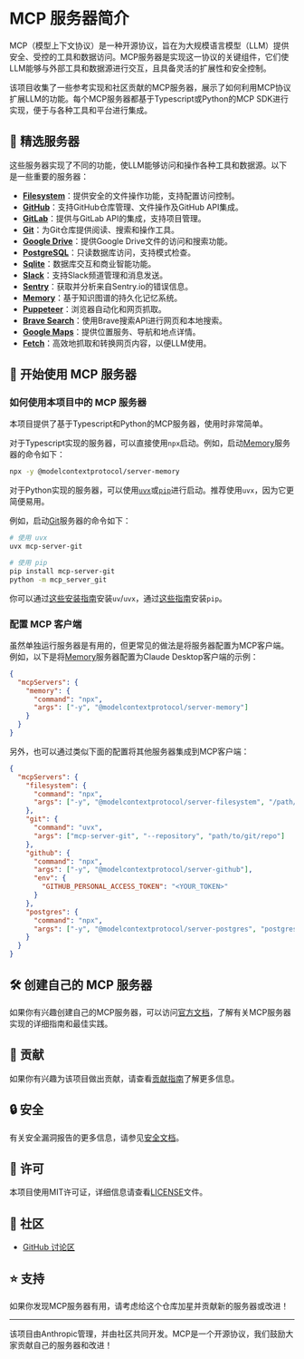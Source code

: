 # MCP 服务器简介

MCP（模型上下文协议）是一种开源协议，旨在为大规模语言模型（LLM）提供安全、受控的工具和数据访问。MCP服务器是实现这一协议的关键组件，它们使LLM能够与外部工具和数据源进行交互，且具备灵活的扩展性和安全控制。

该项目收集了一些参考实现和社区贡献的MCP服务器，展示了如何利用MCP协议扩展LLM的功能。每个MCP服务器都基于Typescript或Python的MCP SDK进行实现，便于与各种工具和平台进行集成。

## 🌟 精选服务器

这些服务器实现了不同的功能，使LLM能够访问和操作各种工具和数据源。以下是一些重要的服务器：

- **[Filesystem](src/filesystem)**：提供安全的文件操作功能，支持配置访问控制。
- **[GitHub](src/github)**：支持GitHub仓库管理、文件操作及GitHub API集成。
- **[GitLab](src/gitlab)**：提供与GitLab API的集成，支持项目管理。
- **[Git](src/git)**：为Git仓库提供阅读、搜索和操作工具。
- **[Google Drive](src/gdrive)**：提供Google Drive文件的访问和搜索功能。
- **[PostgreSQL](src/postgres)**：只读数据库访问，支持模式检查。
- **[Sqlite](src/sqlite)**：数据库交互和商业智能功能。
- **[Slack](src/slack)**：支持Slack频道管理和消息发送。
- **[Sentry](src/sentry)**：获取并分析来自Sentry.io的错误信息。
- **[Memory](src/memory)**：基于知识图谱的持久化记忆系统。
- **[Puppeteer](src/puppeteer)**：浏览器自动化和网页抓取。
- **[Brave Search](src/brave-search)**：使用Brave搜索API进行网页和本地搜索。
- **[Google Maps](src/google-maps)**：提供位置服务、导航和地点详情。
- **[Fetch](src/fetch)**：高效地抓取和转换网页内容，以便LLM使用。

## 🚀 开始使用 MCP 服务器

### 如何使用本项目中的 MCP 服务器

本项目提供了基于Typescript和Python的MCP服务器，使用时非常简单。

对于Typescript实现的服务器，可以直接使用`npx`启动。例如，启动[Memory](src/memory)服务器的命令如下：
```sh
npx -y @modelcontextprotocol/server-memory
```

对于Python实现的服务器，可以使用[`uvx`](https://docs.astral.sh/uv/concepts/tools/)或[`pip`](https://pypi.org/project/pip/)进行启动。推荐使用`uvx`，因为它更简便易用。

例如，启动[Git](src/git)服务器的命令如下：
```sh
# 使用 uvx
uvx mcp-server-git

# 使用 pip
pip install mcp-server-git
python -m mcp_server_git
```

你可以通过[这些安装指南](https://docs.astral.sh/uv/getting-started/installation/)安装`uv`/`uvx`，通过[这些指南](https://pip.pypa.io/en/stable/installation/)安装`pip`。

### 配置 MCP 客户端

虽然单独运行服务器是有用的，但更常见的做法是将服务器配置为MCP客户端。例如，以下是将[Memory](src/memory)服务器配置为Claude Desktop客户端的示例：

```json
{
  "mcpServers": {
    "memory": {
      "command": "npx",
      "args": ["-y", "@modelcontextprotocol/server-memory"]
    }
  }
}
```

另外，也可以通过类似下面的配置将其他服务器集成到MCP客户端：

```json
{
  "mcpServers": {
    "filesystem": {
      "command": "npx",
      "args": ["-y", "@modelcontextprotocol/server-filesystem", "/path/to/allowed/files"]
    },
    "git": {
      "command": "uvx",
      "args": ["mcp-server-git", "--repository", "path/to/git/repo"]
    },
    "github": {
      "command": "npx",
      "args": ["-y", "@modelcontextprotocol/server-github"],
      "env": {
        "GITHUB_PERSONAL_ACCESS_TOKEN": "<YOUR_TOKEN>"
      }
    },
    "postgres": {
      "command": "npx",
      "args": ["-y", "@modelcontextprotocol/server-postgres", "postgresql://localhost/mydb"]
    }
  }
}
```

## 🛠️ 创建自己的 MCP 服务器

如果你有兴趣创建自己的MCP服务器，可以访问[官方文档](https://modelcontextprotocol.io/introduction)，了解有关MCP服务器实现的详细指南和最佳实践。

## 🤝 贡献

如果你有兴趣为该项目做出贡献，请查看[贡献指南](CONTRIBUTING.md)了解更多信息。

## 🔒 安全

有关安全漏洞报告的更多信息，请参见[安全文档](SECURITY.md)。

## 📜 许可

本项目使用MIT许可证，详细信息请查看[LICENSE](LICENSE)文件。

## 💬 社区

- [GitHub 讨论区](https://github.com/orgs/modelcontextprotocol/discussions)

## ⭐ 支持

如果你发现MCP服务器有用，请考虑给这个仓库加星并贡献新的服务器或改进！

---

该项目由Anthropic管理，并由社区共同开发。MCP是一个开源协议，我们鼓励大家贡献自己的服务器和改进！